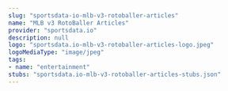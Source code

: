 ```yaml
---
slug: "sportsdata-io-mlb-v3-rotoballer-articles"
name: "MLB v3 RotoBaller Articles"
provider: "sportsdata.io"
description: null
logo: "sportsdata.io-mlb-v3-rotoballer-articles-logo.jpeg"
logoMediaType: "image/jpeg"
tags:
- name: "entertainment"
stubs: "sportsdata.io-mlb-v3-rotoballer-articles-stubs.json"
---
```

